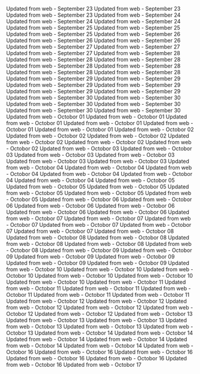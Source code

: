 
Updated from web - September 23 Updated from web - September 23 Updated from web - September 23
Updated from web - September 24 Updated from web - September 24 Updated from web - September 24
Updated from web - September 25 Updated from web - September 25 Updated from web - September 25
Updated from web - September 26 Updated from web - September 26 Updated from web - September 26
Updated from web - September 27 Updated from web - September 27 Updated from web - September 27
Updated from web - September 28 Updated from web - September 28 Updated from web - September 28 Updated from web - September 28 Updated from web - September 28 Updated from web - September 28 Updated from web - September 28
Updated from web - September 29 Updated from web - September 29 Updated from web - September 29 Updated from web - September 29 Updated from web - September 29 Updated from web - September 29
Updated from web - September 30 Updated from web - September 30 Updated from web - September 30 Updated from web - September 30 Updated from web - September 30 Updated from web - September 30
Updated from web - Octobor 01 Updated from web - Octobor 01 Updated from web - Octobor 01 Updated from web - Octobor 01 Updated from web - Octobor 01 Updated from web - Octobor 01
Updated from web - Octobor 02 Updated from web - Octobor 02 Updated from web - Octobor 02 Updated from web - Octobor 02 Updated from web - Octobor 02 Updated from web - Octobor 02
Updated from web - Octobor 03 Updated from web - Octobor 03 Updated from web - Octobor 03 Updated from web - Octobor 03 Updated from web - Octobor 03 Updated from web - Octobor 03
Updated from web - Octobor 04 Updated from web - Octobor 04 Updated from web - Octobor 04 Updated from web - Octobor 04 Updated from web - Octobor 04 Updated from web - Octobor 04
Updated from web - Octobor 05 Updated from web - Octobor 05 Updated from web - Octobor 05 Updated from web - Octobor 05 Updated from web - Octobor 05 Updated from web - Octobor 05
Updated from web - Octobor 06 Updated from web - Octobor 06 Updated from web - Octobor 06 Updated from web - Octobor 06 Updated from web - Octobor 06 Updated from web - Octobor 06 
Updated from web - Octobor 07 Updated from web - Octobor 07 Updated from web - Octobor 07 Updated from web - Octobor 07 Updated from web - Octobor 07 Updated from web - Octobor 07
Updated from web - Octobor 08 Updated from web - Octobor 08 Updated from web - Octobor 08 Updated from web - Octobor 08 Updated from web - Octobor 08 Updated from web - Octobor 08
Updated from web - Octobor 09 Updated from web - Octobor 09 Updated from web - Octobor 09 Updated from web - Octobor 09 Updated from web - Octobor 09 Updated from web - Octobor 09
Updated from web - Octobor 10 Updated from web - Octobor 10 Updated from web - Octobor 10 Updated from web - Octobor 10 Updated from web - Octobor 10 Updated from web - Octobor 10
Updated from web - Octobor 11 Updated from web - Octobor 11 Updated from web - Octobor 11 Updated from web - Octobor 11 Updated from web - Octobor 11 Updated from web - Octobor 11
Updated from web - Octobor 12 Updated from web - Octobor 12 Updated from web - Octobor 12 Updated from web - Octobor 12 Updated from web - Octobor 12 Updated from web - Octobor 12
Updated from web - Octobor 13 Updated from web - Octobor 13 Updated from web - Octobor 13 Updated from web - Octobor 13 Updated from web - Octobor 13 Updated from web - Octobor 13
Updated from web - Octobor 14 Updated from web - Octobor 14 Updated from web - Octobor 14 Updated from web - Octobor 14 Updated from web - Octobor 14 Updated from web - Octobor 14
Updated from web - Octobor 16 Updated from web - Octobor 16 Updated from web - Octobor 16 Updated from web - Octobor 16 Updated from web - Octobor 16 Updated from web - Octobor 16
Updated from web - Octobor 17
